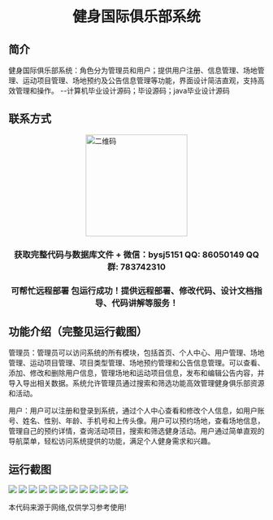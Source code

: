 <p><h1 align="center">健身国际俱乐部系统</h1></p>

## 简介
健身国际俱乐部系统：角色分为管理员和用户；提供用户注册、信息管理、场地管理、运动项目管理、场地预约及公告信息管理等功能，界面设计简洁直观，支持高效管理和操作。    --计算机毕业设计源码；毕设源码；java毕业设计源码


## 联系方式
<img src="https://bs-1329754181.cos.ap-shanghai.myqcloud.com/wx.jpg" alt="二维码" style="display: block; margin: 0 auto;" width="200px">
<p><h3 align="center">获取完整代码与数据库文件 + 微信：bysj5151 QQ: 86050149 QQ群: 783742310</h3></p>
<p><h3 align="center">可帮忙远程部署 包运行成功！提供远程部署、修改代码、设计文档指导、代码讲解等服务！</h3></p>

## 功能介绍（完整见运行截图）
管理员：管理员可以访问系统的所有模块，包括首页、个人中心、用户管理、场地管理、运动项目管理、项目类型管理、场地预约管理和公告信息管理。可以查看、添加、修改和删除用户信息，管理场地和运动项目信息，发布和编辑公告内容，并导入导出相关数据。系统允许管理员通过搜索和筛选功能高效管理健身俱乐部资源和活动。

用户：用户可以注册和登录到系统，通过个人中心查看和修改个人信息，如用户账号、姓名、性别、年龄、手机号和上传头像。用户可以预约场地，查看场地信息，管理自己的预约详情，查询活动项目，搜索和筛选健身活动。用户通过简单直观的导航菜单，轻松访问系统提供的功能，满足个人健身需求和兴趣。


## 运行截图
![](https://bs-1329754181.cos.ap-shanghai.myqcloud.com/ssm/FitnessInternationalClubSystem/img/001.jpg)
![](https://bs-1329754181.cos.ap-shanghai.myqcloud.com/ssm/FitnessInternationalClubSystem/img/002.jpg)
![](https://bs-1329754181.cos.ap-shanghai.myqcloud.com/ssm/FitnessInternationalClubSystem/img/003.jpg)
![](https://bs-1329754181.cos.ap-shanghai.myqcloud.com/ssm/FitnessInternationalClubSystem/img/004.jpg)
![](https://bs-1329754181.cos.ap-shanghai.myqcloud.com/ssm/FitnessInternationalClubSystem/img/005.jpg)
![](https://bs-1329754181.cos.ap-shanghai.myqcloud.com/ssm/FitnessInternationalClubSystem/img/006.jpg)
![](https://bs-1329754181.cos.ap-shanghai.myqcloud.com/ssm/FitnessInternationalClubSystem/img/007.jpg)
![](https://bs-1329754181.cos.ap-shanghai.myqcloud.com/ssm/FitnessInternationalClubSystem/img/008.jpg)
![](https://bs-1329754181.cos.ap-shanghai.myqcloud.com/ssm/FitnessInternationalClubSystem/img/009.jpg)
![](https://bs-1329754181.cos.ap-shanghai.myqcloud.com/ssm/FitnessInternationalClubSystem/img/010.jpg)
![](https://bs-1329754181.cos.ap-shanghai.myqcloud.com/ssm/FitnessInternationalClubSystem/img/011.jpg)
![](https://bs-1329754181.cos.ap-shanghai.myqcloud.com/ssm/FitnessInternationalClubSystem/img/012.jpg)

<p>本代码来源于网络,仅供学习参考使用!</p>
